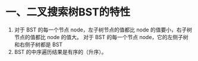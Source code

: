 # 一、二叉搜索树BST的特性
1.  对于 BST 的每一个节点 node，左子树节点的值都比 node 的值要小，右子树节点的值都比 node 的值大。 对于 BST 的每一个节点 node，它的左侧子树和右侧子树都是 BST
2.  BST 的中序遍历结果是有序的（升序）。
